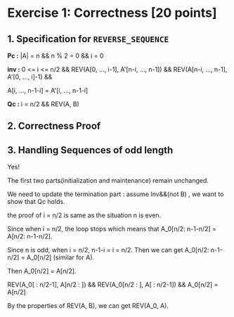 # Exercise 1: Correctness [20 points]

## 1. Specification for `REVERSE_SEQUENCE`

**Pc :** |A| = n && n % 2 = 0 && i = 0

**inv :** 0 <= i <= n/2 && REV(A[0, ..., i-1], A'[n-i, ..., n-1]) && REV(A[n-i, ..., n-1], A'[0, ..., i]-1) && 

A[i, ..., n-1-i] = A'[i, ..., n-1-i]

**Qc :** i = n/2 && REV(A, B)

## 2. Correctness Proof

 



## 3. Handling Sequences of odd length

Yes!

The first two parts(initialization and maintenance) remain unchanged.

We need to update the termination part : assume Inv&&(not B) , we want to show that Qc holds.

the proof of i = n/2 is same as the situation n is even.

Since when i = n/2, the loop stops which means that A_0[n/2: n-1-n/2] = A[n/2: n-1-n/2].

Since n is odd, when i = n/2, n-1-i = i = n/2. Then we can get A_0[n/2: n-1-n/2] = A_0[n/2] (similar for A).

Then A_0[n/2] = A[n/2].

REV(A_0[ : n/2-1], A[n/2 : ]) && REV(A_0[n/2 : ], A[ : n/2-1]) && A_0[n/2] = A[n/2]

By the properties of REV(A, B), we can get REV(A_0, A).



